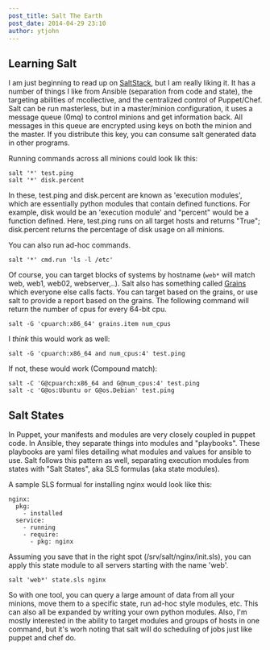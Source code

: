 ```yaml
---
post_title: Salt The Earth
post_date: 2014-04-29 23:10
author: ytjohn
---
```



## Learning Salt

I am just beginning to read up on [SaltStack](http://docs.saltstack.com/en/latest/topics/tutorials/walkthrough.html), but I am really liking it. It has a number of things I like from Ansible (separation from code and state), the targeting abilities of mcollective, and the centralized control of Puppet/Chef. Salt can be run masterless, but in a master/minion configuration, it uses a message queue (0mq) to control minions and get information back. All messages in this queue are encrypted using keys on both the minion and the master. If you distribute this key, you can consume salt generated data in other programs.

Running commands across all minions could look lik this:

    salt '*' test.ping
    salt '*' disk.percent

In these, test.ping and disk.percent are known as 'execution modules', which are essentially python modules that contain defined functions. For example, disk would be an 'execution module' and "percent" would be a function defined. Here, test.ping runs on all target hosts and returns "True"; disk.percent returns the percentage of disk usage on all minions.

You can also run ad-hoc commands.

    salt '*' cmd.run 'ls -l /etc'

Of course, you can target blocks of systems by hostname (`web*` will match web, web1, web02, webserver,..). Salt also has something called [Grains](http://docs.saltstack.com/en/latest/topics/targeting/grains.html) which everyone else calls facts. You can target based on the grains, or use salt to provide a report based on the grains. The following command will return the number of cpus for every 64-bit cpu.

    salt -G 'cpuarch:x86_64' grains.item num_cpus

I *think* this would work as well:

    salt -G 'cpuarch:x86_64 and num_cpus:4' test.ping

If not, these would work (Compound match):

    salt -C 'G@cpuarch:x86_64 and G@num_cpus:4' test.ping
    salt -c 'G@os:Ubuntu or G@os.Debian' test.ping

## Salt States

In Puppet, your manifests and modules are very closely coupled in puppet code. In Ansible, they separate things into modules and "playbooks". These playbooks are yaml files detailing what modules and values for ansible to use. Salt follows this pattern as well, separating execution modules from states with "Salt States", aka SLS formulas (aka state modules).

A sample SLS formual for installing nginx would look like this:

    nginx:
      pkg:
        - installed
      service:
        - running
        - require:
          - pkg: nginx

Assuming you save that in the right spot (/srv/salt/nginx/init.sls), you can apply this state module to all servers starting with the name 'web'.

    salt 'web*' state.sls nginx


So with one tool, you can query a large amount of data from all your minions, move them to a specific state, run ad-hoc style modules, etc. This can also all be expanded by writing your own python modules. Also, I'm mostly interested in the ability to target modules and groups of hosts in one command, but it's worh noting that salt will do scheduling of jobs just like puppet and chef do.




